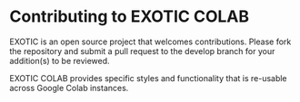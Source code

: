 # Contributing to EXOTIC COLAB

EXOTIC is an open source project that welcomes contributions. Please fork the repository and submit a pull request to 
the develop branch for your addition(s) to be reviewed. 

EXOTIC COLAB provides specific styles and functionality that is re-usable across Google Colab instances.